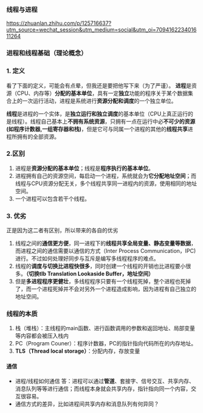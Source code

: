 ### 线程与进程

https://zhuanlan.zhihu.com/p/125716637?utm_source=wechat_session&utm_medium=social&utm_oi=709416223401611264



### 进程和线程基础（理论概念）

###  1. 定义

看了下面的定义，可能会有点晕，但我还是要把他写下来（为了严谨）。
**进程**是资源（CPU、内存等）**分配的基本单位**，具有一定**独立**功能的程序关于某个数据集合上的一次运行活动，进程是系统进行**资源分配和调度**的一个独立单位。



**线程**是进程的一个实体，是**独立运行和独立调度**的基本单位（CPU上真正运行的是线程）。线程自己基本上**不拥有系统资源**，只拥有一点在运行中必**不可少的资源(如程序计数器,一组寄存器和栈)**，但是它可与同属一个进程的其他的**线程共享**进程所拥有的全部资源。





### 2.区别 

1. 进程是**资源分配的基本单位**；线程是**程序执行的基本单位**。
2. 进程拥有自己的资源空间，每启动一个进程，系统就会为**它分配地址空间**；而线程与CPU资源分配无关，多个线程共享同一进程内的资源，使用相同的地址空间。
3. 一个进程可以包含若干个线程。

### 

### 3. 优劣

正是因为这二者有区别，所以带来的各自的优劣

1. 线程之间的**通信更方便**，同一进程下的**线程共享全局变量、静态变量等数据**，而进程之间的通信需要以通信的方式（Inter Process Communication，IPC)进行。不过如何处理好同步与互斥是编写多线程程序的难点。
2. 线程的**调度与切换比进程快很多**，同时创建一个线程的开销也比进程要小很多。**（切换tlb Translation Lookaside Buffer，地址空间）**
3. 但是**多进程程序更健壮**，多线程程序只要有一个线程死掉，整个进程也死掉了，而一个进程死掉并不会对另外一个进程造成影响，因为进程有自己独立的地址空间。





### 线程的本质

1. 栈（堆栈）：主线程的main函数、进行函数调用的参数和返回地址、局部变量等内容都会被压入栈内
2. PC（Program Couner）：程序计数器，PC的指针指向代码所在的内存地址。
3. **TLS（Thread local storage）**：分配内存，存放变量





#### 通信

- 进程/线程如何通信
  答：进程可以通过**管道**、套接字、信号交互、共享内存、消息队列等等进行通信；而线程本身就会共享内存，指针指向同一个内容，交互很容易。
- 通信方式的差异，比如进程间共享内存和消息队列有何异同？